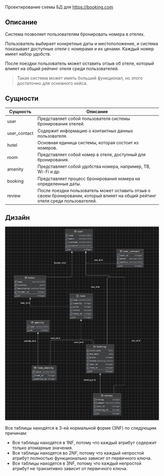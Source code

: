 Проектирование схемы БД для https://booking.com

## Описание

Система позволяет пользователям бронировать номера в отелях.

Пользователь выбирает конкретные даты и местоположение, и система показывает доступные отели с
номерами и их ценами. Каждый номер имеет набор удобств.

После поездки пользователь может оставить отзыв об отеле, который влияет на общий рейтинг отеля среди пользователей.

> Такая система может иметь больший функционал, но этого достаточно для основного кейса.

## Сущности

| Сущность	     | Описание                                                                                                                         |
|---------------|----------------------------------------------------------------------------------------------------------------------------------|
| user          | 	Представляет собой пользователя системы бронирования отелей.                                                                    |
| user_contact	 | Содержит информацию о контактных данных пользователя.                                                                            |
| hotel	        | Основная единица системы, которая состоит из номеров.                                                                            |
| room	         | Представляет собой номер в отеле, доступный для бронирования.                                                                    |
| amenity	      | Представляет собой удобства номера, например, ТВ, Wi-Fi и др.                                                                    |
| booking       | 	Представляет процесс бронирования номера на определенные даты.                                                                  |
| review	       | После поездки пользователь может оставить отзыв о своем бронировании, который влияет на общий рейтинг отеля среди пользователей. |

## Дизайн

![](./docs/design.png)

Все таблицы находятся в 3-ей нормальной форме (3NF) по следующим причинам:

- Все таблицы находятся в 1NF, потому что каждый атрибут содержит только атомарные значения.
- Все таблицы находятся во 2NF, потому что каждый непростой атрибут полностью функционально зависит от первичного ключа.
- Все таблицы находятся в 3NF, потому что каждый непростой атрибут не транзитивно зависит от первичного ключа.
